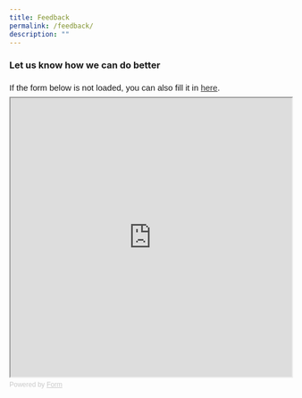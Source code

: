 ```yaml
---
title: Feedback
permalink: /feedback/
description: ""
---
```

### **Let us know how we can do better**

<div style="font-family: Sans-Serif; font-size: 15px; color: #000; opacity: 0.9; padding-top: 5px; padding-bottom: 8px;"> If the form below is not loaded, you can also fill it in <a href="https://form.gov.sg/646ee21d989e080012960c9a">here</a>. </div> <!-- Change the width and height values to suit you best --> 
<iframe style="width: 100%; height: 500px" src="https://form.gov.sg/646ee21d989e080012960c9a" id="iframe"></iframe> <div style="font-family: Sans-Serif; font-size: 12px; color: #999; opacity: 0.5; padding-top: 5px;"> Powered by <a style="color: #999" href="https://form.gov.sg">Form</a> </div>